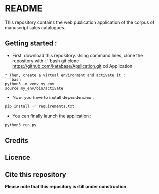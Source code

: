 # README

This repository contains the web publication application of the corpus of manuscript sales catalogues.

## Getting started :

* First, download this repository. Using command lines, clone the repository with :
``bash
git clone https://github.com/katabase/Application.git
cd Application
```
* Then, create a virtual environment and activate it :
```bash
python3 -m venv my_env
source my_env/bin/activate
```
* Now, you have to install dependencies :
```bash
pip install -r requirements.txt
```
* You can finally launch the application :
```bash
python3 run.py
```

## Credits

## Licence

## Cite this repository

__Please note that this repository is still under construction.__